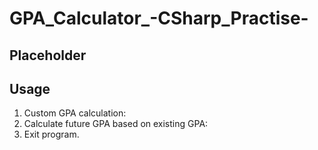 # GPA_Calculator_-CSharp_Practise-

Placeholder
-

Usage
-
1) Custom GPA calculation:
2) Calculate future GPA based on existing GPA:
3) Exit program.

